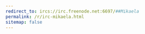 ```yaml
---
redirect_to: ircs://irc.freenode.net:6697/##Mikaela
permalink: /r/irc-mikaela.html
sitemap: false
---
```


